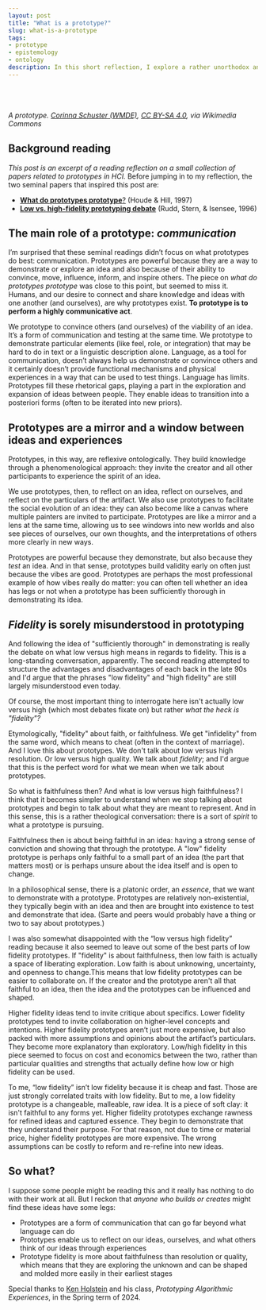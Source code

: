 ```yaml
---
layout: post
title: "What is a prototype?"
slug: what-is-a-prototype
tags:
- prototype
- epistemology
- ontology
description: In this short reflection, I explore a rather unorthodox answer to "what is a prototype?" that involves rhetoric, reflexivity, and a touch of theology.
---
```

<div style="max-height: 400px; position: relative; overflow: hidden;">
    <img src="https://upload.wikimedia.org/wikipedia/commons/2/26/Design_Thinking_Workshop_WMDE_Prototyp_Wiki-Dorf.jpg" style="top: -150px;position: relative;" alt="A paper and pipe cleaner prototype that is constructed in three dimensions, with hand written text in German and little figures of people, buildings, and a robot.">
</div>
<em>A prototype. <a href="https://commons.wikimedia.org/wiki/File:Design_Thinking_Workshop_WMDE_Prototyp_Wiki-Dorf.jpg">Corinna Schuster (WMDE)</a>, <a href="https://creativecommons.org/licenses/by-sa/4.0">CC BY-SA 4.0</a>, via Wikimedia Commons</em>

## Background reading
*This post is an excerpt of a reading reflection on a small collection of papers related to prototypes in HCI.*
Before jumping in to my reflection, the two seminal papers that inspired this post are:

- [**What do prototypes prototype**?](https://hci.stanford.edu/courses/cs247/2012/readings/WhatDoPrototypesPrototype.pdf) (Houde & Hill, 1997)
- [**Low vs. high-fidelity prototyping debate**](https://dl.acm.org/doi/pdf/10.1145/223500.223514) (Rudd, Stern, & Isensee, 1996)

## The main role of a prototype: *communication*
I’m surprised that these seminal readings didn’t focus on what prototypes do best: communication. Prototypes are powerful because they are a way to demonstrate or explore an idea and also because of their ability to convince, move, influence, inform, and inspire others. The piece on *what do prototypes prototype* was close to this point, but seemed to miss it. Humans, and our desire to connect and share knowledge and ideas with one another (and ourselves), are why prototypes exist. **To prototype is to perform a highly communicative act**.

We prototype to convince others (and ourselves) of the viability of an idea. It’s a form of communication and testing at the same time. We prototype to demonstrate particular elements (like feel, role, or integration) that may be hard to do in text or a linguistic description alone. Language, as a tool for communication, doesn’t always help us demonstrate or convince others and it certainly doesn’t provide functional mechanisms and physical experiences in a way that can be used to test things. Language has limits. Prototypes fill these rhetorical gaps, playing a part in the exploration and expansion of ideas between people. They enable ideas to transition into a posteriori forms (often to be iterated into new priors).

## Prototypes are a mirror and a window between ideas and experiences
Prototypes, in this way, are reflexive ontologically. They build knowledge through a phenomenological approach: they invite the creator and all other participants to experience the spirit of an idea.

We use prototypes, then, to reflect on an idea, reflect on ourselves, and reflect on the particulars of the artifact. We also use prototypes to facilitate the social evolution of an idea: they can also become like a canvas where multiple painters are invited to participate. Prototypes are like a mirror and a lens at the same time, allowing us to see windows into new worlds and also see pieces of ourselves, our own thoughts, and the interpretations of others more clearly in new ways.

Prototypes are powerful because they demonstrate, but also because they *test* an idea. And in that sense, prototypes build validity early on often just because the vibes are good. Prototypes are perhaps the most professional example of how vibes really do matter: you can often tell whether an idea has legs or not when a prototype has been sufficiently thorough in demonstrating its idea.

## *Fidelity* is sorely misunderstood in prototyping
And following the idea of "sufficiently thorough" in demonstrating is really the debate on what low versus high means in regards to fidelity. This is a long-standing conversation, apparently. The second reading attempted to structure the advantages and disadvantages of each back in the late 90s and I'd argue that the phrases "low fidelity" and "high fidelity" are still largely misunderstood even today.

Of course, the most important thing to interrogate here isn't actually low versus high (which most debates fixate on) but rather *what the heck is "fidelity"?*

Etymologically, "fidelity" about faith, or faithfulness. We get "infidelity" from the same word, which means to cheat (often in the context of marriage). And I love this about prototypes. We don't talk about low versus high resolution. Or low versus high quality. We talk about *fidelity*; and I'd argue that this is the perfect word for what we mean when we talk about prototypes.

So what is faithfulness then? And what is low versus high faithfulness? I think that it becomes simpler to understand when we stop talking about prototypes and begin to talk about what they are meant to represent. And in this sense, this is a rather theological conversation: there is a sort of *spirit* to what a prototype is pursuing.

Faithfulness then is about being faithful in an idea: having a strong sense of conviction and showing that through the prototype. A "low" fidelity prototype is perhaps only faithful to a small part of an idea (the part that matters most) or is perhaps unsure about the idea itself and is open to change.

In a philosophical sense, there is a platonic order, an *essence*, that we want to demonstrate with a prototype. Prototypes are relatively non-existential, they typically begin with an idea and then are brought into existence to test and demonstrate that idea. (Sarte and peers would probably have a thing or two to say about prototypes.)

I was also somewhat disappointed with the “low versus high fidelity” reading because it also seemed to leave out some of the best parts of low fidelity prototypes. If "fidelity" is about faithfulness, then low faith is actually a space of liberating exploration. Low faith is about unknowing, uncertainty, and openness to change.This means that low fidelity prototypes can be easier to collaborate on. If the creator and the prototype aren't all that faithful to an idea, then the idea and the prototypes can be influenced and shaped. 

Higher fidelity ideas tend to invite critique about specifics. Lower fidelity prototypes tend to invite collaboration on higher-level concepts and intentions. Higher fidelity prototypes aren’t just more expensive, but also packed with more assumptions and opinions about the artifact’s particulars. They become more explanatory than exploratory. Low/high fidelity in this piece seemed to focus on cost and economics between the two, rather than particular qualities and strengths that actually define how low or high fidelity can be used. 

To me, “low fidelity” isn’t low fidelity because it is cheap and fast. Those are just strongly correlated traits with low fidelity. But to me, a low fidelity prototype is a changeable, malleable, raw idea. It is a piece of soft clay: it isn't faithful to any forms yet. Higher fidelity prototypes exchange rawness for refined ideas and captured essence. They begin to demonstrate that they understand their purpose. For that reason, not due to time or material price, higher fidelity prototypes are more expensive. The wrong assumptions can be costly to reform and re-refine into new ideas.

## So what?
I suppose some people might be reading this and it really has nothing to do with their work at all. But I reckon that *anyone who builds or creates* might find these ideas have some legs:
- Prototypes are a form of communication that can go far beyond what language can do
- Prototypes enable us to reflect on our ideas, ourselves, and what others think of our ideas through experiences
- Prototype fidelity is more about faithfulness than resolution or quality, which means that they are exploring the unknown and can be shaped and molded more easily in their earliest stages

Special thanks to [Ken Holstein](https://www.thecoalalab.com/kenholstein) and his class, *Prototyping Algorithmic Experiences*, in the Spring term of 2024.